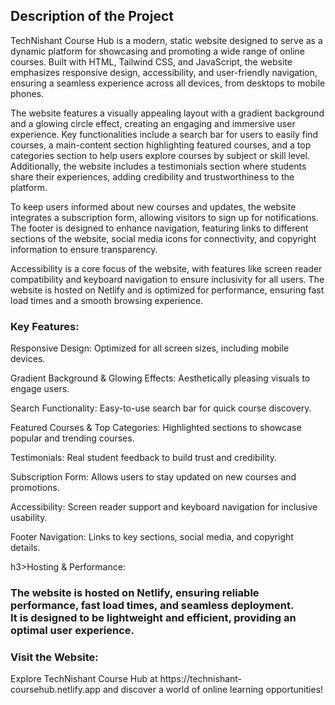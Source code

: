 <h2>Description of the Project</h2>
<p>
TechNishant Course Hub is a modern, static website designed to serve as a dynamic platform for showcasing and promoting a wide range of online courses. Built with HTML, Tailwind CSS, and JavaScript, the website emphasizes responsive design, accessibility, and user-friendly navigation, ensuring a seamless experience across all devices, from desktops to mobile phones.

The website features a visually appealing layout with a gradient background and a glowing circle effect, creating an engaging and immersive user experience. Key functionalities include a search bar for users to easily find courses, a main-content section highlighting featured courses, and a top categories section to help users explore courses by subject or skill level. Additionally, the website includes a testimonials section where students share their experiences, adding credibility and trustworthiness to the platform.

To keep users informed about new courses and updates, the website integrates a subscription form, allowing visitors to sign up for notifications. The footer is designed to enhance navigation, featuring links to different sections of the website, social media icons for connectivity, and copyright information to ensure transparency.

Accessibility is a core focus of the website, with features like screen reader compatibility and keyboard navigation to ensure inclusivity for all users. The website is hosted on Netlify and is optimized for performance, ensuring fast load times and a smooth browsing experience.
</p>

<h3>Key Features:</h3>

<p><bold>Responsive Design:<bold> Optimized for all screen sizes, including mobile devices.

<p><bold>Gradient Background & Glowing Effects:</bold> Aesthetically pleasing visuals to engage users.

<p><bold>Search Functionality:</bold> Easy-to-use search bar for quick course discovery.

<p><bold>Featured Courses & Top Categories:</bold> Highlighted sections to showcase popular and trending courses.

<p><bold>Testimonials:</bold> Real student feedback to build trust and credibility.

<p><bold>Subscription Form:</bold> Allows users to stay updated on new courses and promotions.

<p><bold>Accessibility:</bold> Screen reader support and keyboard navigation for inclusive usability.

<p><bold>Footer Navigation:</bold> Links to key sections, social media, and copyright details.

h3>Hosting & Performance:<h3>
<p>The website is hosted on Netlify, ensuring reliable performance, fast load times, and seamless deployment.<br>
  It is designed to be lightweight and efficient, providing an optimal user experience.</p>

<h3>Visit the Website:</h3>
<p>Explore TechNishant Course Hub at <a>https://technishant-coursehub.netlify.app</a> and discover a world of online learning opportunities!</p>
